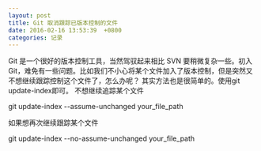 ```yaml
---
layout: post
title: Git 取消跟踪已版本控制的文件
date: 2016-02-16 13:53:39  +0800
categories: 记录
---
```


Git 是一个很好的版本控制工具，当然驾驭起来相比 SVN 要稍微复杂一些。初入 Git，难免有一些问题。比如我们不小心将某个文件加入了版本控制，但是突然又不想继续跟踪控制这个文件了，怎么办呢？
其实方法也是很简单的。使用git update-index即可。 
不想继续追踪某个文件

git update-index --assume-unchanged your_file_path

如果想再次继续跟踪某个文件

git update-index --no-assume-unchanged your_file_path
